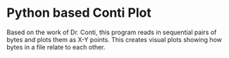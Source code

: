 # Python based Conti Plot

Based on the work of Dr. Conti, this program reads in sequential pairs of bytes and plots them as X-Y points. This creates visual plots showing how bytes in a file relate to each other. 